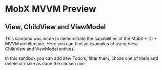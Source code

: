 # MobX MVVM Preview

## View, ChildView and ViewModel

This sandbox was made to demonstrate the capabilities of the MobX + DI +
MVVM architecture. Here you can find an examples of using View, ChildView
and ViewModel entities.

In this sandbox you can add new Todo's, filter them, chose one of them and
delete or make as done the chosen one.
